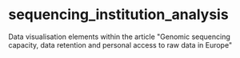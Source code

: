 # sequencing_institution_analysis
Data visualisation elements within the article "Genomic sequencing capacity, data retention and personal access to raw data in Europe"
